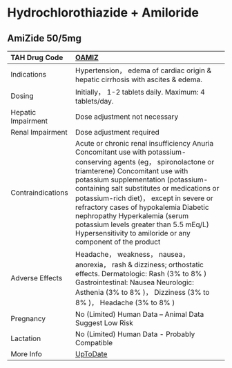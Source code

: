 # Hydrochlorothiazide + Amiloride

## AmiZide 50/5mg

| TAH Drug Code      | [OAMIZ](https://www.tahsda.org.tw/drugs/hissearch.php?drug_code=OAMIZ)                                                                                                                                                                                                                                                                                                                                                                                               |
|:-------------------|:---------------------------------------------------------------------------------------------------------------------------------------------------------------------------------------------------------------------------------------------------------------------------------------------------------------------------------------------------------------------------------------------------------------------------------------------------------------------|
| Indications        | Hypertension， edema of cardiac origin & hepatic cirrhosis with ascites & edema.                                                                                                                                                                                                                                                                                                                                                                                     |
| Dosing             | Initially， 1-2 tablets daily. Maximum: 4 tablets/day.                                                                                                                                                                                                                                                                                                                                                                                                               |
| Hepatic Impairment | Dose adjustment not necessary                                                                                                                                                                                                                                                                                                                                                                                                                                        |
| Renal Impairment   | Dose adjustment required                                                                                                                                                                                                                                                                                                                                                                                                                                             |
| Contraindications  | Acute or chronic renal insufficiency Anuria Concomitant use with potassium-conserving agents (eg， spironolactone or triamterene) Concomitant use with potassium supplementation (potassium-containing salt substitutes or medications or potassium-rich diet)， except in severe or refractory cases of hypokalemia Diabetic nephropathy Hyperkalemia (serum potassium levels greater than 5.5 mEq/L) Hypersensitivity to amiloride or any component of the product |
| Adverse Effects    | Headache， weakness， nausea， anorexia， rash & dizziness; orthostatic effects. Dermatologic: Rash (3% to 8% ) Gastrointestinal: Nausea Neurologic: Asthenia (3% to 8% )， Dizziness (3% to 8% )， Headache (3% to 8% )                                                                                                                                                                                                                                             |
| Pregnancy          | No (Limited) Human Data – Animal Data Suggest Low Risk                                                                                                                                                                                                                                                                                                                                                                                                               |
| Lactation          | No (Limited) Human Data - Probably Compatible                                                                                                                                                                                                                                                                                                                                                                                                                        |
| More Info          | [UpToDate](https://www.uptodate.com/contents/hydrochlorothiazide-and-amiloride-drug-information)                                                                                                                                                                                                                                                                                                                                                                     |

